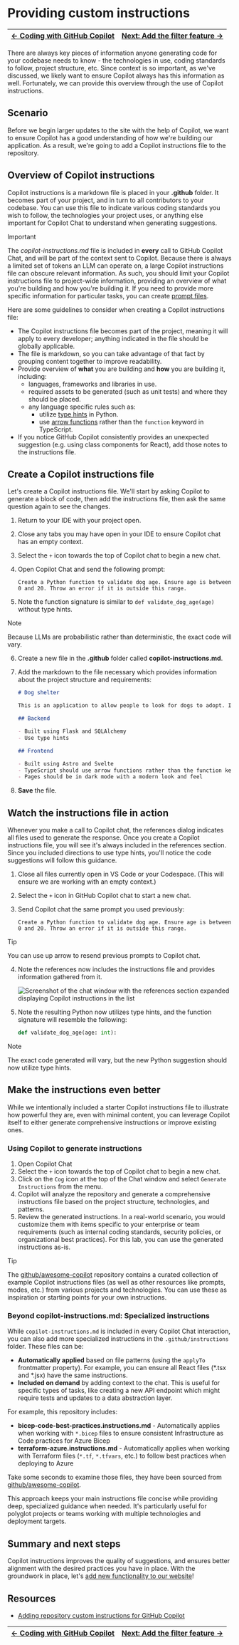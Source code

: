 # Providing custom instructions

| [← Coding with GitHub Copilot][walkthrough-previous] | [Next: Add the filter feature →][walkthrough-next] |
|:-----------------------------------|------------------------------------------:|

There are always key pieces of information anyone generating code for your codebase needs to know - the technologies in use, coding standards to follow, project structure, etc. Since context is so important, as we've discussed, we likely want to ensure Copilot always has this information as well. Fortunately, we can provide this overview through the use of Copilot instructions.

## Scenario

Before we begin larger updates to the site with the help of Copilot, we want to ensure Copilot has a good understanding of how we're building our application. As a result, we're going to add a Copilot instructions file to the repository.

## Overview of Copilot instructions

Copilot instructions is a markdown file is placed in your **.github** folder. It becomes part of your project, and in turn to all contributors to your codebase. You can use this file to indicate various coding standards you wish to follow, the technologies your project uses, or anything else important for Copilot Chat to understand when generating suggestions.

> [!IMPORTANT]
> The *copilot-instructions.md* file is included in **every** call to GitHub Copilot Chat, and will be part of the context sent to Copilot. Because there is always a limited set of tokens an LLM can operate on, a large Copilot instructions file can obscure relevant information. As such, you should limit your Copilot instructions file to project-wide information, providing an overview of what you're building and how you're building it. If you need to provide more specific information for particular tasks, you can create [prompt files](https://docs.github.com/en/copilot/customizing-copilot/adding-repository-custom-instructions-for-github-copilot?tool=vscode#about-prompt-files).

Here are some guidelines to consider when creating a Copilot instructions file:

- The Copilot instructions file becomes part of the project, meaning it will apply to every developer; anything indicated in the file should be globally applicable.
- The file is markdown, so you can take advantage of that fact by grouping content together to improve readability.
- Provide overview of **what** you are building and **how** you are building it, including:
    - languages, frameworks and libraries in use.
    - required assets to be generated (such as unit tests) and where they should be placed.
    - any language specific rules such as:
        - utilize [type hints][type-hints] in Python.
        - use [arrow functions][arrow-functions] rather than the `function` keyword in TypeScript.
- If you notice GitHub Copilot consistently provides an unexpected suggestion (e.g. using class components for React), add those notes to the instructions file.

## Create a Copilot instructions file

Let's create a Copilot instructions file. We'll start by asking Copilot to generate a block of code, then add the instructions file, then ask the same question again to see the changes.

1. Return to your IDE with your project open.
2. Close any tabs you may have open in your IDE to ensure Copilot chat has an empty context.
3. Select the `+` icon towards the top of Copilot chat to begin a new chat.
4. Open Copilot Chat and send the following prompt:

    ```
    Create a Python function to validate dog age. Ensure age is between 0 and 20. Throw an error if it is outside this range.
    ```

5. Note the function signature is similar to `def validate_dog_age(age)` without type hints.

> [!NOTE]
> Because LLMs are probabilistic rather than deterministic, the exact code will vary.

6. Create a new file in the **.github** folder called **copilot-instructions.md**.
7. Add the markdown to the file necessary which provides information about the project structure and requirements:

    ```markdown
    # Dog shelter

    This is an application to allow people to look for dogs to adopt. It is built in a monorepo, with a Flask-based backend and Astro-based frontend.

    ## Backend

    - Built using Flask and SQLAlchemy
    - Use type hints

    ## Frontend

    - Built using Astro and Svelte
    - TypeScript should use arrow functions rather than the function keyword
    - Pages should be in dark mode with a modern look and feel
    ```

8. **Save** the file.

## Watch the instructions file in action

Whenever you make a call to Copilot chat, the references dialog indicates all files used to generate the response. Once you create a Copilot instructions file, you will see it's always included in the references section. Since you included directions to use type hints, you'll notice the code suggestions will follow this guidance.

1. Close all files currently open in VS Code or your Codespace. (This will ensure we are working with an empty context.)
2. Select the `+` icon in GitHub Copilot chat to start a new chat.
3. Send Copilot chat the same prompt you used previously:

    ```
    Create a Python function to validate dog age. Ensure age is between 0 and 20. Throw an error if it is outside this range.
    ```

> [!TIP]
> You can use up arrow to resend previous prompts to Copilot chat.

4. Note the references now includes the instructions file and provides information gathered from it.

    ![Screenshot of the chat window with the references section expanded displaying Copilot instructions in the list](./images/copilot-chat-references.png)

5. Note the resulting Python now utilizes type hints, and the function signature will resemble the following:

    ```python
    def validate_dog_age(age: int):
    ```

> [!NOTE]
> The exact code generated will vary, but the new Python suggestion should now utilize type hints.

## Make the instructions even better

While we intentionally included a starter Copilot instructions file to illustrate how powerful they are, even with minimal content, you can leverage Copilot itself to either generate comprehensive instructions or improve existing ones.

### Using Copilot to generate instructions

1. Open Copilot Chat
2. Select the `+` icon towards the top of Copilot chat to begin a new chat.
3. Click on the `Cog` icon at the top of the Chat window and select `Generate Instructions` from the menu.
4. Copilot will analyze the repository and generate a comprehensive instructions file based on the project structure, technologies, and patterns.
5. Review the generated instructions. In a real-world scenario, you would customize them with items specific to your enterprise or team requirements (such as internal coding standards, security policies, or organizational best practices). For this lab, you can use the generated instructions as-is.

> [!TIP]
> The [github/awesome-copilot][awesome-copilot] repository contains a curated collection of example Copilot instructions files (as well as other resources like prompts, modes, etc.) from various projects and technologies. You can use these as inspiration or starting points for your own instructions.

### Beyond copilot-instructions.md: Specialized instructions

While `copilot-instructions.md` is included in every Copilot Chat interaction, you can also add more specialized instructions in the `.github/instructions` folder. These files can be:

- **Automatically applied** based on file patterns (using the `applyTo` frontmatter property). For example, you can ensure all React files (*.tsx and *.jsx) have the same instructions.
- **Included on demand** by adding context to the chat. This is useful for specific types of tasks, like creating a new API endpoint which might require tests and updates to a data abstraction layer.

For example, this repository includes:

- **bicep-code-best-practices.instructions.md** - Automatically applies when working with `*.bicep` files to ensure consistent Infrastructure as Code practices for Azure Bicep
- **terraform-azure.instructions.md** - Automatically applies when working with Terraform files (`*.tf`, `*.tfvars`, etc.) to follow best practices when deploying to Azure

Take some seconds to examine those files, they have been sourced from [github/awesome-copilot][awesome-copilot].

This approach keeps your main instructions file concise while providing deep, specialized guidance when needed. It's particularly useful for polyglot projects or teams working with multiple technologies and deployment targets.

## Summary and next steps

Copilot instructions improves the quality of suggestions, and ensures better alignment with the desired practices you have in place. With the groundwork in place, let's [add new functionality to our website][walkthrough-next]!

## Resources

- [Adding repository custom instructions for GitHub Copilot][custom-instructions]


| [← Coding with GitHub Copilot][walkthrough-previous] | [Next: Add the filter feature →][walkthrough-next] |
|:-----------------------------------|------------------------------------------:|

[arrow-functions]: https://developer.mozilla.org/en-US/docs/Web/JavaScript/Reference/Functions/Arrow_functions
[awesome-copilot]: https://github.com/github/awesome-copilot
[custom-instructions]: https://docs.github.com/en/copilot/customizing-copilot/adding-repository-custom-instructions-for-github-copilot
[type-hints]: https://mypy.readthedocs.io/en/stable/cheat_sheet_py3.html
[walkthrough-previous]: ./2-explore-project.md
[walkthrough-next]: ./4-add-feature.md